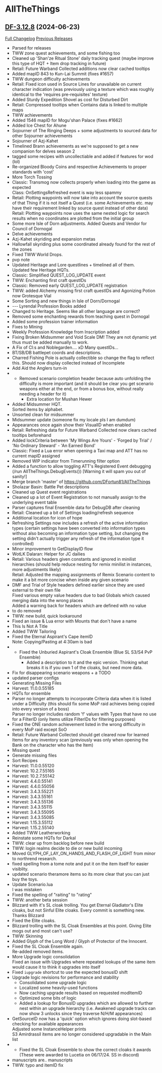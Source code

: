 # AllTheThings

## [DF-3.12.8](https://github.com/DFortun81/AllTheThings/tree/DF-3.12.8) (2024-06-23)
[Full Changelog](https://github.com/DFortun81/AllTheThings/compare/DF-3.12.7...DF-3.12.8) [Previous Releases](https://github.com/DFortun81/AllTheThings/releases)

- Parsed for releases  
- TWW zone quest achievements, and some fishing too  
- Cleaned up 'Shan'ze Ritual Stone' daily tracking quest (maybe improve this type of HQT + Item drop tracking in future)  
- Retail: Future Warband Collected additions now clear cached tooltips  
- Added mapID 843 to Kun-Lai Summit (fixes #1657)  
- TWW dungeon difficulty achievements  
- Retail: Fixed icon used in Source Lines for unavailable on current character indication (was previously using a texture which was roughly identical to the 'requires pre-requisites' texture)  
- Added Sturdy Expedition Shovel as cost for Disturbed Dirt  
- Retail: Compressed tooltips when Contains data is linked to multiple maps  
- TWW achievements  
- Added 1546 mapID for Mogu'shan Palace (fixes #1662)  
- Added Ice Chest for Ahune  
- Sojourner of The Ringing Deeps + some adjustments to sourced data for other Sojourner achievements  
- Sojourner of Azj-Kahet  
- Timelined Brann achievements as we're supposed to get a new companion for delves season 2  
- tagged some recipes with uncollectiable and added if features for wod (lol)  
- Re-organized Bloody Coins and respective Achievements to proper standards with 'cost'  
- More Torch Tossing  
- Classic: Transmog now collects properly when loading into the game as expected  
    Class: OnSettingsRefreshed event is way less spammy  
- Retail: Plotting waypoints will now take into account the source quests of that Thing if it is not itself a Quest (i.e. some Achievements etc. may have their requirement linked by source quest instead of other data)  
    Retail: Plotting waypoints now uses the same nested logic for search results when no coordinates are plotted from the initial group  
- Some more Isle of Dorn adjustments. Added Quests and Vendor for Council of Dornogal  
- Delve achievements  
- Azj-Kahet skyriding and expansion metas  
- Hallowfall skyriding plus some coordinated already found for the rest of the zones  
- Fixed TWW World Drops.  
- pvp note  
- Updated Heritage and Lore questlines + timelined all of them.  
    Updated few Heritage HQTs.  
- Classic: Simplified QUEST\_LOG\_UPDATE event  
- TWW: Enchanting first craft questIDs  
- Classic: Removed early QUEST\_LOG\_UPDATE registration  
- TWW: added Alchemy missing first craft questIDs and Agonizing Potion now Grotesque Vial  
- Some Sorting and new things in Isle of Dorn/Dornogal  
- --- Lyrendal Profession Books added  
- Changed to Heritage. Seems like all other language are correct?  
- Removed some enchanting rewards from teaching quest in Dornogal  
- Added some profession trainer information  
- Fixes to Mining  
- Weekly Profession Knowledge from Inscription added  
- Fixing Broken Midsummer and Void Scale DM! They are not dynamic yet thus must be added manually to work.  
- A Fix of CI:s and Noblegarden.... xD Many questIDs...  
- BT/SB/DB battlepet coords and descriptions.  
- Charred Fishing Pole is actually collectible so change the flag to reflect this.  Should now display collected instead of Incomplete  
- Add Aid the Anglers turn-in  
- - Removed scenario completion header because auto unfolding the difficulty is more important (and it should be clear you get scenario weapons either at the end, or from a bonus box, without really needing a header for it)  
    - Extra location for Mushan Hewer  
- Added Midsummer HQT.  
    Sorted items by alphabet.  
- Unsorted clean for midsummer  
- Midsummer update (someone fix my locale pls I am dumdum)  
- Appearances once again show their VisualID when enabled  
- Retail: Refreshing data for Future Warband Collected now clears cached tooltips beforehand  
- Added lockCriteria between 'My Wings Are Yours' - 'Forged by Trial' / 'No Ordinary Steward' - 'An Earned Bond'  
- Classic: Fixed a Lua error when opening a Taxi map and ATT has no current mapID assigned  
- Removed WIP indicator from Timerunning filter option  
- Added a function to allow toggling ATT's Registered Event debugging (/run AllTheThings.DebugEvents()) [Warning it will spam you out of sanity!]  
- Merge branch 'master' of https://github.com/DFortun81/AllTheThings  
- Sholazar Basin: Battle Pet descriptions  
- Cleaned up Quest event registrations  
- Cleaned up a lot of Event Registration to not manually assign to the underlying event table  
- Parser captures final Ensemble data for DebugDB after cleaning  
- Retail: Cleaned up a bit of Settings loading/refresh sequence  
- Additional location for icon of hope  
- Refreshing Settings now includes a refresh of the active information types (certain settings have been converted into information types without also becoming an information type setting, but changing the setting didn't actually trigger any refresh of the information type it controlled)  
- Minor improvement to GetDisplayID flow  
- WotLK Dalaran: Helper for JC dailies  
- Retail: Various headers given constants and ignored in minilist hierarchies (should help reduce nesting for remix minilist in instances, more adjustments likely)  
    Retail: Adjusted the mapping assignments of Remix Scenario content to make it a bit more concise when inside any given scenario  
- DMF and Trial of Style headers defined earlier since they are used external to their own file  
    Fixed various empty value headers due to bad Globals which caused merging data into the wrong places  
    Added a warning back for headers which are defined with no value  
- to do removed  
- TWW: new build, quick lookaround  
- Fixed an issue & Lua error with Mounts that don't have a name  
- This Is Not A Title  
- Added TWW Tailoring  
- Fixed the Eternal Aspirant's Cape itemID  
    Note: Copying/Pasting at 4:30am is bad  
- - Fixed the Unburied Aspirant's Cloak Ensemble (Blue SL S3/S4 PvP Ensemble)  
    - Added a description to it and the epic version.  Thinking what breaks it is if you own 1 of the cloaks, but need more data.  
- Fix for disappearing scenario weapons + a TODO  
- updated parser configs  
- Generating Missing Files  
- Harvest: 11.0.0.55185  
- HQTs for ensemble  
- Parser no longer attempts to incorporate Criteria data when it is listed under a Difficulty (this should fix some MoP raid achieves being copied into every version of a boss)  
    Parser no longer includes random 'f' values with Types that have no use for a FilterID (only Items utilize FilterIDs for filtering purposes)  
- Fixed the ONE random achievement listed in the wrong difficulty in every MoP raid except SoO  
- Retail: Future Warband Collected should get cleared now for learned Items for any inventory scan (previously was only when opening the Bank on the character who has the Item)  
- Missing quest  
- Generate missing files  
- Sort Recipes  
- Harvest: 11.0.0.55120  
- Harvest: 10.2.7.55165  
- Harvest: 10.2.7.55142  
- Harvest: 4.4.0.55141  
- Harvest: 4.4.0.55056  
- Harvest: 3.4.3.55221  
- Harvest: 3.4.3.55161  
- Harvest: 3.4.3.55136  
- Harvest: 3.4.3.55115  
- Harvest: 3.4.3.55095  
- Harvest: 3.4.3.55085  
- Harvest: 1.15.3.55112  
- Harvest: 1.15.2.55140  
- Added TWW Leatherworking  
- Reinstate some HQTs for Darkal  
- TWW: clear up from backlog before new build  
- TWW: login realms decide to die or new build incoming  
- Moved GLYPH\_OF\_LAY\_ON\_HANDS\_AND\_FLASH\_OF\_LIGHT from minor to northrend research.  
- fixed spelling from a tome note and put it on the item itself for easier visiblity.  
- updated scenario theramore items so its more clear that you can just buy the toys.  
- Update Scenario.lua  
    I was mistaken  
- Fixed the spelling of "raiting" to "rating"  
- TWW: another beta session  
- Blizzard with it's SL cloak trolling.  You get Eternal Gladiator's Elite cloaks, but not Sinful Elite cloaks.  Every commit is something new.  Thanks Blizzard  
- Fixed the Elite cloaks.  
- Blizzard trolling with the SL Cloak Ensembles at this point.  Giving Elite mogs out and most can't use?  
- TWW: Skinning  
- Added Glyph of the Long Word / Glyph of Protector of the Innocent.  
- Fixed the SL Cloak Ensemble again.  
    Re-added removed items.  
- More Upgrade logic consolidation  
    Fixed an issue with Upgrades where repeated lookups of the same item would cause it to think it upgrades into itself  
- Fixed `iupgrade` shortcut to use the expected bonusID shift  
-  Upgrade logic revisions for performance and stability  
    * Consolidated some upgrade logic  
    * Localized some heavily-used functions  
    * Now caching upgrade results based on requested modItemID  
    * Optimized some bits of logic  
    * Added a lookup for BonusID upgrades which are allowed to further nest within an upgrade hierarchy (i.e. Awakened upgrade tracks can now show 3 unlocks since they traverse N/H/M appearances)  
- GetSourceID now has a 'quick' option which ignores doing slot-based checking for available appearances  
    Adjusted some InstanceHelper prints  
    S3 Amirdrassil items are no longer considered upgradable in the Main list  
- - Fixed the SL Cloak Ensemble to show the correct cloaks it awards (These were awarded to Lucetia on 06/17/24.  SS in discord)  
- manuscripts are.. manuscripts  
- TWW: typo and itemID fix  
